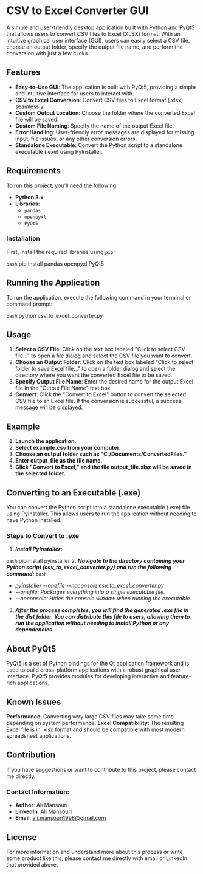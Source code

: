 # CSV to Excel Converter GUI

A simple and user-friendly desktop application built with Python and PyQt5 that allows users to convert CSV files to Excel (XLSX) format. With an intuitive graphical user interface (GUI), users can easily select a CSV file, choose an output folder, specify the output file name, and perform the conversion with just a few clicks.

## Features

- **Easy-to-Use GUI**: The application is built with PyQt5, providing a simple and intuitive interface for users to interact with.
- **CSV to Excel Conversion**: Convert CSV files to Excel format (.xlsx) seamlessly.
- **Custom Output Location**: Choose the folder where the converted Excel file will be saved.
- **Custom File Naming**: Specify the name of the output Excel file.
- **Error Handling**: User-friendly error messages are displayed for missing input, file issues, or any other conversion errors.
- **Standalone Executable**: Convert the Python script to a standalone executable (.exe) using PyInstaller.

## Requirements

To run this project, you'll need the following:

- **Python 3.x**
- **Libraries**:
  - `pandas`
  - `openpyxl`
  - `PyQt5`

### Installation

First, install the required libraries using `pip`:

``bash``
pip install pandas openpyxl PyQt5

## Running the Application
To run the application, execute the following command in your terminal or command prompt:

```bash```
python csv_to_excel_converter.py

## Usage
1. **Select a CSV File**: Click on the text box labeled "Click to select CSV file..." to open a file dialog and select the CSV file you want to convert.
2. **Choose an Output Folder**: Click on the text box labeled "Click to select folder to save Excel file..." to open a folder dialog and select the directory where you want the converted Excel file to be saved.
3. **Specify Output File Name**: Enter the desired name for the output Excel file in the "Output File Name" text box.
4. **Convert**: Click the "Convert to Excel" button to convert the selected CSV file to an Excel file. If the conversion is successful, a success message will be displayed.

## Example
1. **Launch the application.**
2. **Select example.csv from your computer.**
3. **Choose an output folder such as "C:/Documents/ConvertedFiles."**
4. **Enter output_file as the file name.**
5. **Click "Convert to Excel," and the file output_file.xlsx will be saved in the selected folder.**

## Converting to an Executable (.exe)
You can convert the Python script into a standalone executable (.exe) file using PyInstaller. This allows users to run the application without needing to have Python installed.

### Steps to Convert to .exe

1. ***Install PyInstaller:***

```bash```
pip install pyinstaller
2. ***Navigate to the directory containing your Python script (csv_to_excel_converter.py) and run the following command:***
```bash```
- *pyinstaller --onefile --noconsole csv_to_excel_converter.py*
- *--onefile: Packages everything into a single executable file.*
- *--noconsole: Hides the console window when running the executable.*

3. ***After the process completes, you will find the generated .exe file in the dist folder. You can distribute this file to users, allowing them to run the application without needing to install Python or any dependencies.***

## About PyQt5

PyQt5 is a set of Python bindings for the Qt application framework and is used to build cross-platform applications with a robust graphical user interface. PyQt5 provides modules for developing interactive and feature-rich applications.

## Known Issues

**Performance**: Converting very large CSV files may take some time depending on system performance.
**Excel Compatibility**: The resulting Excel file is in .xlsx format and should be compatible with most modern spreadsheet applications.

## Contribution

If you have suggestions or want to contribute to this project, please contact me directly.

### Contact Information:

- **Author**: Ali Mansouri
- **LinkedIn**: [Ali Mansouri](https://www.linkedin.com/in/ali-mansouri-a7984215b/)
- **Email**: [ali.mansouri1998@gmail.com](mailto:ali.mansouri1998@gmail.com)

## License

For more information and understand more about this process or write some product like this, please contact me directly with email or LinkedIn that provided above.